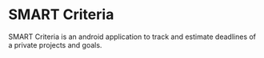 # SMART Criteria

SMART Criteria is an android application to track and estimate deadlines of a private projects and goals.
